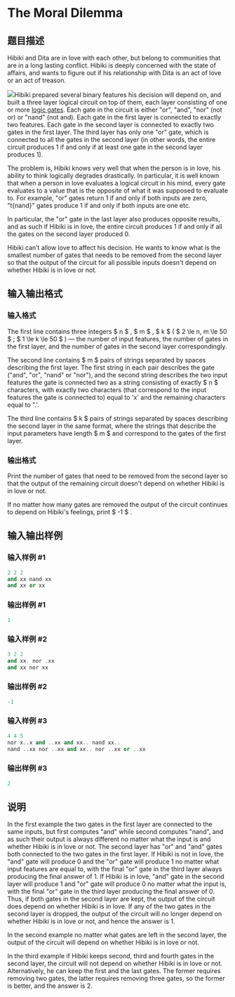 # The Moral Dilemma

## 题目描述

Hibiki and Dita are in love with each other, but belong to communities that are in a long lasting conflict. Hibiki is deeply concerned with the state of affairs, and wants to figure out if his relationship with Dita is an act of love or an act of treason.

![](https://cdn.luogu.com.cn/upload/vjudge_pic/CF993F/7d3f146488a6dabb3b27cc9a150c9044283776ed.png)Hibiki prepared several binary features his decision will depend on, and built a three layer logical circuit on top of them, each layer consisting of one or more [logic gates](https://en.wikipedia.org/wiki/Logic_gate). Each gate in the circuit is either "or", "and", "nor" (not or) or "nand" (not and). Each gate in the first layer is connected to exactly two features. Each gate in the second layer is connected to exactly two gates in the first layer. The third layer has only one "or" gate, which is connected to all the gates in the second layer (in other words, the entire circuit produces 1 if and only if at least one gate in the second layer produces 1).

The problem is, Hibiki knows very well that when the person is in love, his ability to think logically degrades drastically. In particular, it is well known that when a person in love evaluates a logical circuit in his mind, every gate evaluates to a value that is the opposite of what it was supposed to evaluate to. For example, "or" gates return 1 if and only if both inputs are zero, "t{nand}" gates produce 1 if and only if both inputs are one etc.

In particular, the "or" gate in the last layer also produces opposite results, and as such if Hibiki is in love, the entire circuit produces 1 if and only if all the gates on the second layer produced 0.

Hibiki can’t allow love to affect his decision. He wants to know what is the smallest number of gates that needs to be removed from the second layer so that the output of the circuit for all possible inputs doesn't depend on whether Hibiki is in love or not.

## 输入输出格式

### 输入格式

The first line contains three integers $ n $ , $ m $ , $ k $ ( $ 2 \le n, m \le 50 $ ; $ 1 \le k \le 50 $ ) — the number of input features, the number of gates in the first layer, and the number of gates in the second layer correspondingly.

The second line contains $ m $ pairs of strings separated by spaces describing the first layer. The first string in each pair describes the gate ("and", "or", "nand" or "nor"), and the second string describes the two input features the gate is connected two as a string consisting of exactly $ n $ characters, with exactly two characters (that correspond to the input features the gate is connected to) equal to 'x' and the remaining characters equal to ".'.

The third line contains $ k $ pairs of strings separated by spaces describing the second layer in the same format, where the strings that describe the input parameters have length $ m $ and correspond to the gates of the first layer.

### 输出格式

Print the number of gates that need to be removed from the second layer so that the output of the remaining circuit doesn't depend on whether Hibiki is in love or not.

If no matter how many gates are removed the output of the circuit continues to depend on Hibiki's feelings, print $ -1 $ .

## 输入输出样例

### 输入样例 #1

```cpp
2 2 2
and xx nand xx
and xx or xx

```
### 输出样例 #1

```cpp
1

```
### 输入样例 #2

```cpp
3 2 2
and xx. nor .xx
and xx nor xx

```
### 输出样例 #2

```cpp
-1

```
### 输入样例 #3

```cpp
4 4 5
nor x..x and ..xx and xx.. nand xx..
nand ..xx nor ..xx and xx.. nor ..xx or ..xx

```
### 输出样例 #3

```cpp
2

```
## 说明

In the first example the two gates in the first layer are connected to the same inputs, but first computes "and" while second computes "nand", and as such their output is always different no matter what the input is and whether Hibiki is in love or not. The second layer has "or" and "and" gates both connected to the two gates in the first layer. If Hibiki is not in love, the "and" gate will produce 0 and the "or" gate will produce 1 no matter what input features are equal to, with the final "or" gate in the third layer always producing the final answer of 1. If Hibiki is in love, "and" gate in the second layer will produce 1 and "or" gate will produce 0 no matter what the input is, with the final "or" gate in the third layer producing the final answer of 0. Thus, if both gates in the second layer are kept, the output of the circuit does depend on whether Hibiki is in love. If any of the two gates in the second layer is dropped, the output of the circuit will no longer depend on whether Hibiki is in love or not, and hence the answer is 1.

In the second example no matter what gates are left in the second layer, the output of the circuit will depend on whether Hibiki is in love or not.

In the third example if Hibiki keeps second, third and fourth gates in the second layer, the circuit will not depend on whether Hibiki is in love or not. Alternatively, he can keep the first and the last gates. The former requires removing two gates, the latter requires removing three gates, so the former is better, and the answer is 2.

